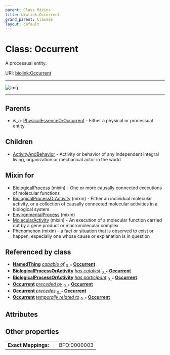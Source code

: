```yaml
---
parent: Class Mixins
title: biolink:Occurrent
grand_parent: Classes
layout: default
---
```


# Class: Occurrent


A processual entity.

URI: [biolink:Occurrent](https://w3id.org/biolink/Occurrent)


---

![img](https://yuml.me/diagram/nofunky;dir:TB/class/[PhysicalEssenceOrOccurrent],[Phenomenon]uses%20-.-%3E[Occurrent],[MolecularActivity]uses%20-.-%3E[Occurrent],[EnvironmentalProcess]uses%20-.-%3E[Occurrent],[BiologicalProcessOrActivity]uses%20-.-%3E[Occurrent],[BiologicalProcess]uses%20-.-%3E[Occurrent],[Occurrent]%5E-[ActivityAndBehavior],[PhysicalEssenceOrOccurrent]%5E-[Occurrent],[Phenomenon],[NamedThing],[MolecularActivity],[EnvironmentalProcess],[BiologicalProcessOrActivity],[BiologicalProcess],[ActivityAndBehavior])

---


## Parents

 *  is_a: [PhysicalEssenceOrOccurrent](PhysicalEssenceOrOccurrent.md) - Either a physical or processual entity.

## Children

 * [ActivityAndBehavior](ActivityAndBehavior.md) - Activity or behavior of any independent integral living, organization or mechanical actor in the world

## Mixin for

 * [BiologicalProcess](BiologicalProcess.md) (mixin)  - One or more causally connected executions of molecular functions
 * [BiologicalProcessOrActivity](BiologicalProcessOrActivity.md) (mixin)  - Either an individual molecular activity, or a collection of causally connected molecular activities in a biological system.
 * [EnvironmentalProcess](EnvironmentalProcess.md) (mixin) 
 * [MolecularActivity](MolecularActivity.md) (mixin)  - An execution of a molecular function carried out by a gene product or macromolecular complex.
 * [Phenomenon](Phenomenon.md) (mixin)  - a fact or situation that is observed to exist or happen, especially one whose cause or explanation is in question

## Referenced by class

 *  **[NamedThing](NamedThing.md)** *[capable of](capable_of.md)*  <sub>0..\*</sub>  **[Occurrent](Occurrent.md)**
 *  **[BiologicalProcessOrActivity](BiologicalProcessOrActivity.md)** *[has catalyst](has_catalyst.md)*  <sub>0..\*</sub>  **[Occurrent](Occurrent.md)**
 *  **[BiologicalProcessOrActivity](BiologicalProcessOrActivity.md)** *[has participant](has_participant.md)*  <sub>0..\*</sub>  **[Occurrent](Occurrent.md)**
 *  **[Occurrent](Occurrent.md)** *[preceded by](preceded_by.md)*  <sub>0..\*</sub>  **[Occurrent](Occurrent.md)**
 *  **[Occurrent](Occurrent.md)** *[precedes](precedes.md)*  <sub>0..\*</sub>  **[Occurrent](Occurrent.md)**
 *  **[Occurrent](Occurrent.md)** *[temporally related to](temporally_related_to.md)*  <sub>0..\*</sub>  **[Occurrent](Occurrent.md)**

## Attributes


## Other properties

|  |  |  |
| --- | --- | --- |
| **Exact Mappings:** | | BFO:0000003 |

